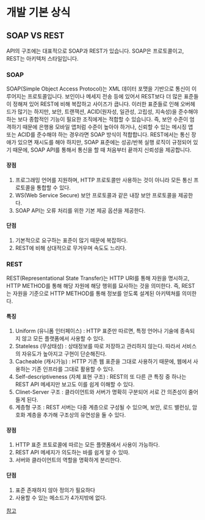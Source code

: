 # 개발 기본 상식
## SOAP VS REST 
   API의 구조에는 대표적으로 SOAP과 REST가 있습니다. SOAP은 프로토콜이고, REST는 아키텍처 스타일입니다. 

### SOAP
SOAP(Simple Object Access Protocol)는 XML 데이터 포맷을 기반으로 통신이 이루어지는 프로토콜입니다.
보인이나 메세지 전송 등에 있어서 REST보다 더 많은 표준들이 정해져 있어 REST에 비해 복잡하고 사이즈가 큽니다. 
이러한 표준들로 인해 오버헤드가 많기는 하지만, 보안, 트랜잭션, ACID(원자성, 일관성, 고립성, 지속성)을 준수해야 하는 보다 종합적인 기능이 필요한 조직에게는 적합할 수 있습니다. 
즉, 보안 수준이 엄격하기 때문에 은행용 모바일 앱처럼 수준이 높아야 하거나, 신뢰할 수 있는 메시징 앱 또는 ACID를 준수해야 하는 경우라면 SOAP 방식이 적합합니다.
REST에서는 통신 장애가 있으면 재시도를 해야 하지만, SOAP 표준에는 성공/반복 실행 로직이 규정되어 있기 때문에, SOAP API를 통해서 통신을 할 때 처음부터 끝까지 신뢰성을 제공합니다.

#### 장점
1. 프로그래밍 언어를 지원하며, HTTP 프로토콜만 사용하는 것이 아니라 모든 통신 프로토콜을 통합할 수 있다.
2. WS(Web Service Secure) 보안 프로토콜과 같은 내장 보안 프로토콜을 제공한다.
3. SOAP API는 오류 처리를 위한 기본 제공 옵션을 제공한다.

#### 단점
1. 기본적으로 요구하는 표준이 많기 때문에 복잡하다.
2. REST에 비해 상대적으로 무거우며 속도도 느리다.


### REST
REST(Representational State Transfer)는 HTTP URI를 통해 자원을 명시하고,
HTTP METHOD를 통해 해당 자원에 해당 행위를 묘사하는 것을 의미한다. 
즉, REST는 자원을 기준으로 HTTP METHOD를 통해 정보를 얻도록 설계된 아키텍쳐를 의미한다.

#### 특징
1. Uniform (유니폼 인터페이스) : HTTP 표준만 따르면, 특정 언어나 기술에 종속되지 않고 모든 플랫폼에서 사용할 수 있다. 
2. Stateless (무상태성) : 상태정보를 따로 저장하고 관리하지 않는다. 따라서 서비스의 자유도가 높아지고 구현이 단순해진다.
3. Cacheable (캐시가능) : HTTP 기존 웹 표준을 그대로 사용하기 때문에, 웹에서 사용하는 기존 인프라를 그대로 활용할 수 있다. 
4. Self-descriptiveness (자체 표현 구조) : REST의 또 다른 큰 특징 중 하나는 REST API 메세지만 보고도 이를 쉽게 이해할 수 있다.
5. Clinet-Server 구조 : 클라이언트와 서버가 명확히 구분되어 서로 간 의존성이 줄어들게 된다.
6. 계층형 구조 : REST 서버는 다중 계층으로 구성될 수 있으며, 보안, 로드 밸런싱, 암호화 계층을 추가해 구조상의 유연성을 둘 수 있다.

#### 장점
1. HTTP 표준 프토로콜에 따르는 모든 플랫폼에서 사용이 가능하다.
2. REST API 메세지가 의도하는 바를 쉽게 알 수 있따. 
3. 서버와 클라이언트의 역할을 명확하게 분리한다. 

#### 단점
1. 표준 존재하지 않아 정의가 필요하다
2. 사용할 수 있는 메소드가 4가지밖에 없다.


[참고](https://blog.wishket.com/soap-api-vs-rest-api-두-방식의-가장-큰-차이점은/)